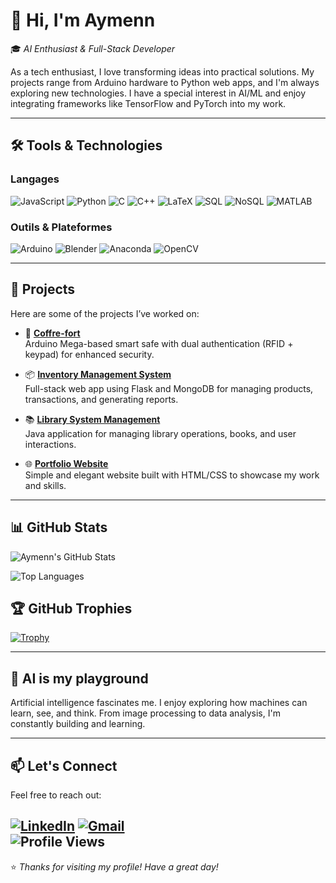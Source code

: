# 👋 Hi, I'm Aymenn

🎓 *AI Enthusiast & Full-Stack Developer*

As a tech enthusiast, I love transforming ideas into practical solutions. My projects range from Arduino hardware to Python web apps, and I'm always exploring new technologies. I have a special interest in AI/ML and enjoy integrating frameworks like TensorFlow and PyTorch into my work.

---

## 🛠️ Tools & Technologies

### Langages

![JavaScript](https://img.shields.io/badge/JavaScript-ES6+-F7DF1E?logo=javascript&logoColor=white)
![Python](https://img.shields.io/badge/Python-3.9-3776AB?logo=python&logoColor=white)
![C](https://img.shields.io/badge/C-000000?logo=c&logoColor=white)
![C++](https://img.shields.io/badge/C++-00599C?logo=cplusplus&logoColor=white)
![LaTeX](https://img.shields.io/badge/LaTeX-008080?logo=latex&logoColor=white)
![SQL](https://img.shields.io/badge/SQL-4479A1?logo=postgresql&logoColor=white)
![NoSQL](https://img.shields.io/badge/NoSQL-00B2A9?logo=mongodb&logoColor=white)
![MATLAB](https://img.shields.io/badge/MATLAB-0076A8?logo=matlab&logoColor=white)

### Outils & Plateformes

![Arduino](https://img.shields.io/badge/Arduino-00979D?logo=arduino&logoColor=white)
![Blender](https://img.shields.io/badge/Blender-F5792A?logo=blender&logoColor=white)
![Anaconda](https://img.shields.io/badge/Anaconda-44A833?logo=anaconda&logoColor=white)
![OpenCV](https://img.shields.io/badge/OpenCV-5C3EE8?logo=opencv&logoColor=white)


---

## 🚀 Projects

Here are some of the projects I’ve worked on:

- 🔐 **[Coffre-fort](https://github.com/Aymenn-ux/coffre-fort)**  
  Arduino Mega-based smart safe with dual authentication (RFID + keypad) for enhanced security.

- 📦 **[Inventory Management System](https://github.com/Aymenn-ux/Inventory-Management-System)**  
  Full-stack web app using Flask and MongoDB for managing products, transactions, and generating reports.

- 📚 **[Library System Management](https://github.com/Aymenn-ux/Library-System-Management)**  
  Java application for managing library operations, books, and user interactions.

- 🌐 **[Portfolio Website](https://aymenn-ux.github.io/Aymenn-ux/)**  
  Simple and elegant website built with HTML/CSS to showcase my work and skills.

---


## 📊 GitHub Stats

![Aymenn's GitHub Stats](https://github-readme-stats.vercel.app/api?username=Aymenn-ux&show_icons=true&theme=radical)

![Top Languages](https://github-readme-stats.vercel.app/api/top-langs/?username=Aymenn-ux&layout=compact&theme=radical)

## 🏆 GitHub Trophies

[![Trophy](https://github-profile-trophy.vercel.app/?username=Aymenn-ux&theme=radical)](https://github.com/ryo-ma/github-profile-trophy)


---

## 🧠 AI is my playground

Artificial intelligence fascinates me. I enjoy exploring how machines can learn, see, and think. From image processing to data analysis, I'm constantly building and learning.

---

## 📫 Let's Connect

Feel free to reach out:


[![LinkedIn](https://img.shields.io/badge/LinkedIn-Connect-blue?logo=linkedin&logoColor=white)](https://www.linkedin.com/in/aymen-jabbar-b4a150340/) 
[![Gmail](https://img.shields.io/badge/Gmail-Email-D14836?logo=gmail&logoColor=white)](mailto:aymenjabbar17@gmail.com)  
![Profile Views](https://komarev.com/ghpvc/?username=Aymenn-ux)
---

⭐️ *Thanks for visiting my profile! Have a great day!*

